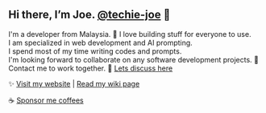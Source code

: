 ## Hi there, I’m Joe. [@techie-joe](//github.com/techie-joe) 👋

I'm a developer from Malaysia.
💞️ I love building stuff for everyone to use.  
I am specialized in web development and AI prompting.  
I spend most of my time writing codes and prompts.  
I'm looking forward to collaborate on any software development projects. 🌱  
Contact me to work together.  💬 [Lets discuss here](//github.com/techie-joe/techie-joe/discussions)  

✨ [Visit my website](//techie-joe.github.io) | [Read my wiki page](//github.com/techie-joe/techie-joe/wiki)  

☕️ [Sponsor me coffees](//github.com/sponsors/techie-joe)  

<!---
techie-joe/techie-joe is a ✨ special ✨ repository because its `README.md` (this file) appears on your GitHub profile.
You can click the Preview link to take a look at your changes.
--->
